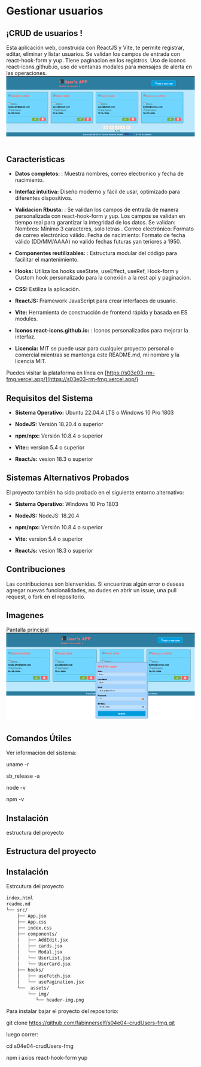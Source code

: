 # Gestionar usuarios  

## ¡CRUD de usuarios !

Esta aplicación web, construida con ReactJS y Vite, te permite registrar, editar, eliminar y listar usuarios. Se validan los campos de entrada con react-hook-form y yup. Tiene paginacion en los registros. Uso de iconos react-icons.github.io, uso de ventanas modales para mensajes de alerta en las operaciones.
![main](crud-user-main.png)


## Caracteristicas

- **Datos completos:** : Muestra nombres, correo electronico y fecha de nacimiento.

- **Interfaz intuitiva:** Diseño moderno y fácil de usar, optimizado para diferentes dispositivos.

- **Validacion Rbusta:** : Se validan los campos de entrada de manera personalizada con react-hook-form y yup. Los campos se validan en tiempo real  para garantizar la integridad de los datos. Se validan:
Nombres: Mínimo 3 caracteres, solo letras .
Correo electrónico: Formato de correo electrónico válido.
Fecha de nacimiento: Formato de fecha válido (DD/MM/AAAA) no valido fechas futuras yan teriores a 1950.

- **Componentes reutilizables:** : Estructura modular del código para facilitar el mantenimiento.

- **Hooks:** Utiliza los hooks useState, useEffect, useRef, Hook-form y Custom hook personalizado para la conexión a la rest api y paginacion. 

- **CSS:**  Estiliza la aplicación. 

- **ReactJS:**  Framework JavaScript para crear interfaces de usuario. 

- **Vite:**  Herramienta de construcción de frontend rápida y basada en ES modules. 

- **Iconos react-icons.github.io:** : Iconos personalizados para mejorar la interfaz.

- **Licencia:**  MIT se puede usar para cualquier proyecto personal o comercial mientras se mantenga este README.md, mi nombre y la licencia MIT.
 
Puedes visitar la plataforma en línea en [https://s03e03-rm-fmg.vercel.app/](https://s03e03-rm-fmg.vercel.app/)

## Requisitos del Sistema

- **Sistema Operativo:** Ubuntu 22.04.4 LTS o Windows 10 Pro 1803 

- **NodeJS:** Versión 18.20.4 o superior 

- **npm/npx:** Versión 10.8.4 o superior 

- **Vite::** version 5.4 o superior 

- **ReactJs:** vesion 18.3 o superior 
    
## Sistemas Alternativos Probados

El proyecto también ha sido probado en el siguiente entorno alternativo:

- **Sistema Operativo:** Windows 10 Pro 1803

- **NodeJS:** NodeJS: 18.20.4

- **npm/npx:** Versión 10.8.4 o superior 

- **Vite:** version 5.4 o superior 

- **ReactJs:** vesion 18.3 o superior 

## Contribuciones
Las contribuciones son bienvenidas. Si encuentras algún error o deseas agregar nuevas funcionalidades, no dudes en abrir un issue, una pull  request, o fork en el repositorio.

## Imagenes

Pantalla principal ![main](crud.png)

## Comandos Útiles

Ver información del sistema:

uname -r

sb_release -a

node -v

npm -v

## Instalación

estructura del proyecto

## Estructura del proyecto

 ## Instalación

Estrcutura del proyecto
```
index.html
readme.md
└── src/
    ├── App.jsx
    ├── App.css
    ├── index.css
    ├── components/
    │   ├── AddEdit.jsx
    │   ├── cards.jsx
    │   └── Modal.jsx
    │   └── UserList.jsx
    │   └── UserCard.jsx
    ├── hooks/
    │   ├── useFetch.jsx
    │   └── usePagination.jsx
    └──  assets/
        └── img/
           └── header-img.png

```

Para instalar bajar el proyecto del repositorio:

git clone https://github.com/fabinnerself/s04e04-crudUsers-fmg.git

luego correr:

cd  s04e04-crudUsers-fmg

npm i axios react-hook-form yup

